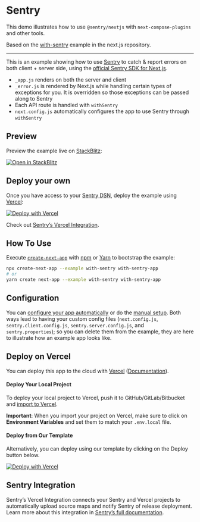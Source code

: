 # Sentry

This demo illustrates how to use `@sentry/nextjs` with `next-compose-plugins` and other tools.

Based on the [with-sentry](https://github.com/vercel/next.js/tree/956bc2f387c80777fad0371eae2ebef125441231/examples/with-sentry) example in the next.js repository.

----

This is an example showing how to use [Sentry](https://sentry.io) to catch & report errors on both client + server side, using the [official Sentry SDK for Next.js](https://docs.sentry.io/platforms/javascript/guides/nextjs/).

- `_app.js` renders on both the server and client
- `_error.js` is rendered by Next.js while handling certain types of exceptions for you. It is overridden so those exceptions can be passed along to Sentry
- Each API route is handled with `withSentry`
- `next.config.js` automatically configures the app to use Sentry through `withSentry`

## Preview

Preview the example live on [StackBlitz](http://stackblitz.com/):

[![Open in StackBlitz](https://developer.stackblitz.com/img/open_in_stackblitz.svg)](https://stackblitz.com/github/vercel/next.js/tree/canary/examples/with-sentry)

## Deploy your own

Once you have access to your [Sentry DSN](https://docs.sentry.io/product/sentry-basics/dsn-explainer/#where-to-find-your-dsn), deploy the example using [Vercel](https://vercel.com?utm_source=github&utm_medium=readme&utm_campaign=next-example):

[![Deploy with Vercel](https://vercel.com/button)](https://vercel.com/new/git/external?repository-url=https://github.com/vercel/next.js/tree/canary/examples/with-sentry&project-name=with-sentry&repository-name=with-sentry&env=NEXT_PUBLIC_SENTRY_DSN&envDescription=DSN%20Key%20required%20by%20Sentry&envLink=https://github.com/vercel/next.js/tree/canary/examples/with-sentry%23step-1-enable-error-tracking)

Check out [Sentry’s Vercel Integration](#sentry-integration).

## How To Use

Execute [`create-next-app`](https://github.com/vercel/next.js/tree/canary/packages/create-next-app) with [npm](https://docs.npmjs.com/cli/init) or [Yarn](https://yarnpkg.com/lang/en/docs/cli/create/) to bootstrap the example:

```bash
npx create-next-app --example with-sentry with-sentry-app
# or
yarn create next-app --example with-sentry with-sentry-app
```

## Configuration

You can [configure your app automatically](https://docs.sentry.io/platforms/javascript/guides/nextjs/#configure) or do the [manual setup](https://docs.sentry.io/platforms/javascript/guides/nextjs/manual-setup/).
Both ways lead to having your custom config files (`next.config.js`, `sentry.client.config.js`, `sentry.server.config.js`, and `sentry.properties`); so you can delete them from the example, they are here to illustrate how an example app looks like.

## Deploy on Vercel

You can deploy this app to the cloud with [Vercel](https://vercel.com?utm_source=github&utm_medium=readme&utm_campaign=next-example) ([Documentation](https://nextjs.org/docs/deployment)).

#### Deploy Your Local Project

To deploy your local project to Vercel, push it to GitHub/GitLab/Bitbucket and [import to Vercel](https://vercel.com/new?utm_source=github&utm_medium=readme&utm_campaign=next-example).

**Important**: When you import your project on Vercel, make sure to click on **Environment Variables** and set them to match your `.env.local` file.

#### Deploy from Our Template

Alternatively, you can deploy using our template by clicking on the Deploy button below.

[![Deploy with Vercel](https://vercel.com/button)](https://vercel.com/new/git/external?repository-url=https://github.com/vercel/next.js/tree/canary/examples/with-sentry&project-name=with-sentry&repository-name=with-sentry&env=NEXT_PUBLIC_SENTRY_DSN&envDescription=DSN%20Key%20required%20by%20Sentry&envLink=https://github.com/vercel/next.js/tree/canary/examples/with-sentry%23step-1-enable-error-tracking)

## Sentry Integration

Sentry’s Vercel Integration connects your Sentry and Vercel projects to automatically upload source maps and notify Sentry of release deployment. Learn more about this integration in [Sentry’s full documentation](https://docs.sentry.io/product/integrations/vercel/).
